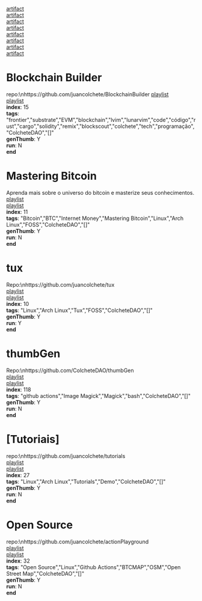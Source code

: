 [artifact](https://raw.githubusercontent.com/juancolchete/artifacts/refs/heads/main/LeetCode.png)  
[artifact](https://raw.githubusercontent.com/juancolchete/artifacts/refs/heads/main/man.png)  
[artifact](https://raw.githubusercontent.com/juancolchete/artifacts/refs/heads/main/thumbGen.png)  
[artifact](https://raw.githubusercontent.com/juancolchete/artifacts/refs/heads/main/tux.png)  
[artifact](https://raw.githubusercontent.com/juancolchete/artifacts/refs/heads/main/[Tutoriais].png)  
[artifact](https://raw.githubusercontent.com/juancolchete/artifacts/refs/heads/main/Da%20Lua%20eu%20VIM.png)  
[artifact](https://raw.githubusercontent.com/juancolchete/artifacts/refs/heads/main/Mastering%20Bitcoin.png)  
[artifact](https://raw.githubusercontent.com/juancolchete/artifacts/refs/heads/main/Blockchain%20Builder.png)  
# Blockchain Builder
repo:\nhttps://github.com/juancolchete/BlockchainBuilder
[playlist](https://youtu.be/watch?v=playlist&list=PLbWtSW17vSe6diSfeAdVqzF7aLwRw8UeA)  
[playlist](https://youtu.be/watch?v=playlist&list=PLbWtSW17vSe6ghIVaU181H2OWpm_1_dEB)  
**index**: 15  
**tags**: "frontier","substrate","EVM","blockchain","lvim","lunarvim","code","código","rust","cargo","solidity","remix","blockscout","colchete","tech","programação","ColcheteDAO","[]"  
**genThumb**: Y  
**run**: N  
**end**
# Mastering Bitcoin
Aprenda mais sobre o universo do bitcoin e masterize seus conhecimentos.    
[playlist](https://youtu.be/watch?v=playlist&list=PLbWtSW17vSe6diSfeAdVqzF7aLwRw8UeA)  
[playlist](https://youtu.be/watch?v=playlist&list=PLbWtSW17vSe47urkaJ4rEwis4O9JKDHa2)  
**index**: 11  
**tags**: "Bitcoin","BTC","Internet Money","Mastering Bitcoin","Linux","Arch Linux","FOSS","ColcheteDAO","[]"  
**genThumb**: Y  
**run**: N  
**end**
# tux
Repo:\nhttps://github.com/juancolchete/tux  
[playlist](https://youtu.be/watch?v=playlist&list=PLbWtSW17vSe6diSfeAdVqzF7aLwRw8UeA)  
[playlist](https://youtu.be/watch?v=playlist&list=PLbWtSW17vSe56nItnsIPsP_4m9o94sfjz)  
**index**: 10  
**tags**: "Linux","Arch Linux","Tux","FOSS","ColcheteDAO","[]"  
**genThumb**: Y  
**run**: Y  
**end**
# thumbGen
Repo:\nhttps://github.com/ColcheteDAO/thumbGen  
[playlist](https://youtu.be/watch?v=playlist&list=PLbWtSW17vSe6diSfeAdVqzF7aLwRw8UeA)  
[playlist](https://youtu.be/watch?v=playlist&list=PLbWtSW17vSe7pICM1fiO6AXKY-uGzLqB3)  
**index**: 118  
**tags**: "github actions","Image Magick","Magick","bash","ColcheteDAO","[]"  
**genThumb**: Y  
**run**: N  
**end**
# [Tutoriais]
repo:\nhttps://github.com/juancolchete/tutorials  
[playlist](https://youtu.be/watch?v=playlist&list=PLbWtSW17vSe6diSfeAdVqzF7aLwRw8UeA)  
[playlist](https://youtu.be/watch?v=playlist&list=PLbWtSW17vSe5fIETshPhrUtKBojVar2Gs)  
**index**: 27  
**tags**: "Linux","Arch Linux","Tutorials","Demo","ColcheteDAO","[]"  
**genThumb**: Y  
**run**: N  
**end**
# Open Source
repo:\nhttps://github.com/juancolchete/actionPlayground  
[playlist](https://youtu.be/watch?v=playlist&list=PLbWtSW17vSe6TSdQx-aZyiMo9N1V6xwFT)  
[playlist](https://youtu.be/watch?v=playlist&list=PLbWtSW17vSe5fIETshPhrUtKBojVar2Gs)  
**index**: 32  
**tags**: "Open Source","Linux","Github Actions","BTCMAP","OSM","Open Street Map","ColcheteDAO","[]"  
**genThumb**: Y  
**run**: N  
**end**
